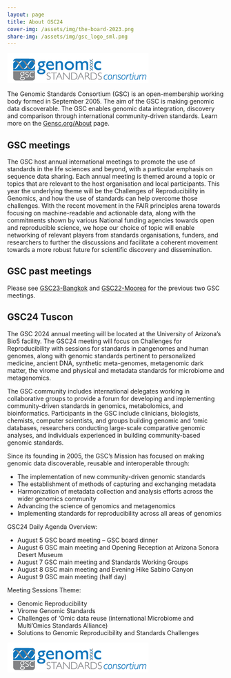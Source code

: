 ```yaml
---
layout: page
title: About GSC24
cover-img: /assets/img/the-board-2023.png
share-img: /assets/img/gsc_logo_sml.png
---
```


![GenSC logo](../assets/img/gsc_logo_sml.png)

The Genomic Standards Consortium (GSC) is an open-membership working body formed in September 2005. The aim of the GSC is making genomic data discoverable. The GSC enables genomic data integration, discovery and comparison through international community-driven standards. Learn more on the [Gensc.org/About](https://www.gensc.org/pages/about.html) page.


## GSC meetings
The GSC host annual international meetings to promote the use of standards in the life sciences and beyond, with a particular emphasis on sequence data sharing.
Each annual meeting is themed around a topic or topics that are relevant to the host organisation and local participants. This year the underlying theme will be the Challenges of Reproducibility in Genomics, and how the use of standards can help overcome those challenges.
With the recent movement in the FAIR principles arena towards focusing on machine-readable and actionable data, along with the commitments shown by various National funding agencies towards open and reproducible science, we hope our choice of topic will enable networking of relevant players from standards organisations, funders, and researchers to further the discussions and facilitate a coherent movement towards a more robust future for scientific discovery and dissemination.


## GSC past meetings
Please see [GSC23-Bangkok](https://genomicsstandardsconsortium.github.io/GSC23-Bangkok/) and [GSC22-Moorea](https://genomicsstandardsconsortium.github.io/GSC22-Moorea/) for the previous two GSC meetings.

## GSC24 Tuscon
The GSC 2024 annual meeting will be located at the University of Arizona’s Bio5 facility. The GSC24 meeting will focus on Challenges for Reproducibility with sessions for standards in pangenomes and human genomes, along with genomic standards pertinent to personalized medicine, ancient DNA, synthetic meta-genomes, metagenomic dark matter, the virome and physical and metadata standards for microbiome and metagenomics.

The GSC community includes international delegates working in collaborative groups to provide a forum for developing and implementing community-driven standards in genomics, metabolomics, and bioinformatics. Participants in the GSC include clinicians, biologists, chemists, computer scientists, and groups building genomic and ‘omic databases,  researchers conducting large-scale comparative genomic analyses, and individuals experienced in building community-based genomic standards.

Since its founding in 2005, the GSC’s Mission has focused on making genomic data discoverable, reusable and interoperable through: 

 * The implementation of new community-driven genomic standards
 * The establishment of methods of capturing and exchanging metadata
 * Harmonization of metadata collection and analysis efforts across the wider genomics community
 * Advancing the science of genomics and metagenomics
 * Implementing standards for reproducibility across all areas of genomics

GSC24 Daily Agenda Overview:

 * August 5 GSC board meeting – GSC board dinner
 * August 6 GSC main meeting and Opening Reception at Arizona Sonora Desert Museum 
 * August 7 GSC main meeting and Standards Working Groups 
 * August 8 GSC main meeting and Evening Hike Sabino Canyon
 * August 9 GSC main meeting (half day)

Meeting Sessions Theme:

 * Genomic Reproducibility
 * Virome Genomic Standards
 * Challenges of ‘Omic data reuse (international Microbiome and Multi’Omics Standards Alliance) 
 * Solutions to Genomic Reproducibility and Standards Challenges  

[<img src="../assets/img/gsc_logo_sml.png">](https://www.gensc.org/)
